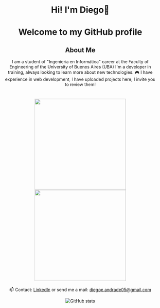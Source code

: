 <div align= "center">
<h1 align="center"> Hi! I'm Diego👋 </h1>
<h1 align="center"> Welcome to my GitHub profile </h1>

## About Me
I am a student of "Ingeniería en Informática" career at the Faculty of Engineering of the University of Buenos Aires (UBA)
I'm a developer in training, always looking to learn more about new technologies. 🎮
I have experience in web development, I have uploaded projects here, I invite you to review them!

<h1 align="center">
 <img src="https://i.pinimg.com/originals/be/8a/8b/be8a8bf1a720cdf5f5c223e419dadae1.gif" width="300">
 <img src="https://media.tenor.com/NeJfHqkmdMIAAAAi/tux-linux-penguin.gif" width="300">
</h1>


 📫 Contact: [LinkedIn](https://www.linkedin.com/in/diegoandrade) or send me a mail: diegoe.andrade05@gmail.com
 

 ![GitHub stats](https://github-readme-stats.vercel.app/api?username=dieandrde&show_icons=true&theme=radical)
